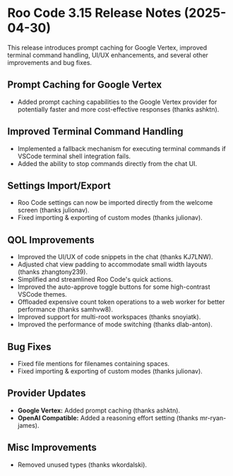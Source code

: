 # Roo Code 3.15 Release Notes (2025-04-30)

This release introduces prompt caching for Google Vertex, improved terminal command handling, UI/UX enhancements, and several other improvements and bug fixes.

## Prompt Caching for Google Vertex

*   Added prompt caching capabilities to the Google Vertex provider for potentially faster and more cost-effective responses (thanks ashktn).

## Improved Terminal Command Handling

*   Implemented a fallback mechanism for executing terminal commands if VSCode terminal shell integration fails.
*   Added the ability to stop commands directly from the chat UI.

## Settings Import/Export

*   Roo Code settings can now be imported directly from the welcome screen (thanks julionav).
*   Fixed importing & exporting of custom modes (thanks julionav).

## QOL Improvements

*   Improved the UI/UX of code snippets in the chat (thanks KJ7LNW).
*   Adjusted chat view padding to accommodate small width layouts (thanks zhangtony239).
*   Simplified and streamlined Roo Code's quick actions.
*   Improved the auto-approve toggle buttons for some high-contrast VSCode themes.
*   Offloaded expensive count token operations to a web worker for better performance (thanks samhvw8).
*   Improved support for multi-root workspaces (thanks snoyiatk).
*   Improved the performance of mode switching (thanks dlab-anton).

## Bug Fixes

*   Fixed file mentions for filenames containing spaces.
*   Fixed importing & exporting of custom modes (thanks julionav).

## Provider Updates

*   **Google Vertex:** Added prompt caching (thanks ashktn).
*   **OpenAI Compatible:** Added a reasoning effort setting (thanks mr-ryan-james).

## Misc Improvements

*   Removed unused types (thanks wkordalski).